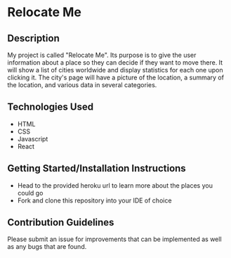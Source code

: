 # Relocate Me

## Description
My project is called "Relocate Me". Its purpose is to give the user information about a place so they can decide if they want to move there. It will show a list of cities worldwide and display statistics for each one upon clicking it. The city's page will have a picture of the location, a summary of the location, and various data in several categories.

## Technologies Used
- HTML
- CSS
- Javascript
- React

## Getting Started/Installation Instructions
- Head to the provided heroku url to learn more about the places you could go
- Fork and clone this repository into your IDE of choice


## Contribution Guidelines
Please submit an issue for improvements that can be implemented as well as any bugs that are found.
